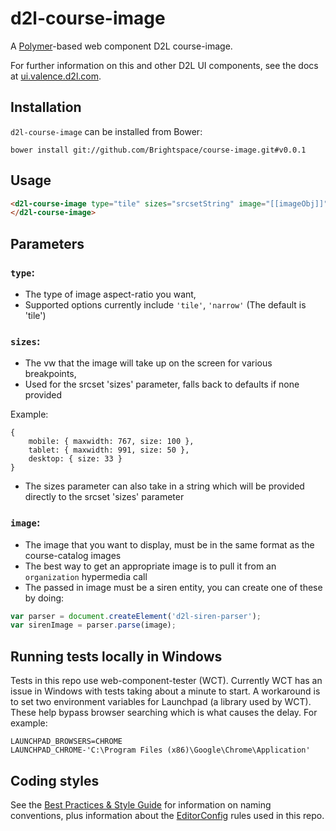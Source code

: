 # d2l-course-image

A [Polymer](https://www.polymer-project.org/1.0/)-based web component D2L course-image.

For further information on this and other D2L UI components, see the docs at [ui.valence.d2l.com](http://ui.valence.d2l.com/).

## Installation

`d2l-course-image` can be installed from Bower:
```shell
bower install git://github.com/Brightspace/course-image.git#v0.0.1
```
## Usage
```html
<d2l-course-image type="tile" sizes="srcsetString" image="[[imageObj]]">
</d2l-course-image>
```

## Parameters

### `type`:
- The type of image aspect-ratio you want,
- Supported options currently include `'tile'`, `'narrow'` (The default is 'tile')

### `sizes`:
- The vw that the image will take up on the screen for various breakpoints,
- Used for the srcset 'sizes' parameter, falls back to defaults if none provided

Example:
```
{
	mobile: { maxwidth: 767, size: 100 },
	tablet: { maxwidth: 991, size: 50 },
	desktop: { size: 33 }
}
```
- The sizes parameter can also take in a string which will be provided directly to the srcset 'sizes' parameter

### `image`:
- The image that you want to display, must be in the same format as the course-catalog images
- The best way to get an appropriate image is to pull it from an `organization` hypermedia call
- The passed in image must be a siren entity, you can create one of these by doing:
```js
var parser = document.createElement('d2l-siren-parser');
var sirenImage = parser.parse(image);
```

## Running tests locally in Windows

Tests in this repo use web-component-tester (WCT). Currently WCT has an issue in Windows with tests taking about a minute to start.  A workaround is to set two environment variables for Launchpad (a library used by WCT).  These help bypass browser searching which is what causes the delay.  For example:
```
LAUNCHPAD_BROWSERS=CHROME
LAUNCHPAD_CHROME-'C:\Program Files (x86)\Google\Chrome\Application'
```

## Coding styles

See the [Best Practices & Style Guide](https://github.com/Brightspace/valence-ui-docs/wiki/Best-Practices-&-Style-Guide) for information on naming conventions, plus information about the [EditorConfig](http://editorconfig.org) rules used in this repo.
